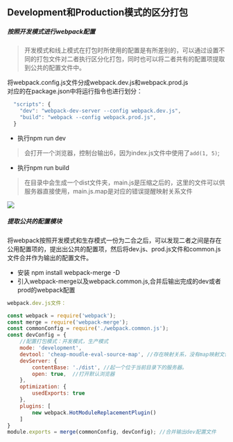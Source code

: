 ## Development和Production模式的区分打包

##### 按照开发模式进行webpack配置
>开发模式和线上模式在打包时所使用的配置是有所差别的，可以通过设置不同的打包文件对二者执行区分化打包，同时也可以将二者共有的配置项提取到公共的配置文件中。

将webpack.config.js文件分成webpack.dev.js和webpack.prod.js   
对应的在package.json中将运行指令也进行划分：   
```js
  "scripts": {
    "dev": "webpack-dev-server --config webpack.dev.js",
    "build": "webpack --config webpack.prod.js",
  }
```
- 执行npm run dev 
>会打开一个浏览器，控制台输出6，因为index.js文件中使用了`add(1, 5)`;  
- 执行npm run build
>在目录中会生成一个dist文件夹，main.js是压缩之后的，这里的文件可以供服务器直接使用，main.js.map是对应的错误提醒映射关系文件  

![](https://github.com/SUNNERCMS/Webpack-learning/blob/master/Development%E5%92%8CProduction%E6%A8%A1%E5%BC%8F%E7%9A%84%E5%8C%BA%E5%88%86%E6%89%93%E5%8C%85/showpictures/1.png)

##### 提取公共的配置模块 
将webpack按照开发模式和生存模式一份为二合之后，可以发现二者之间是存在公用配置项的，提出出公共的配置项，然后将dev.js、prod.js文件和common.js文件合并作为输出的配置文件。   
- 安装 npm install webpack-merge -D
- 引入webpack-merge以及webpack.common.js,合并后输出完成的dev或者prod的webpack配置
```js
webpack.dev.js文件：

const webpack = require('webpack');
const merge = require('webpack-merge');
const commonConfig = require('./webpack.common.js');
const devConfig = {
    //配置打包模式：开发模式，生产模式
    mode: 'development',
    devtool: 'cheap-moudle-eval-source-map', //存在映射关系，没有map映射文件，该映射函关系放到了打包中的js代码中。
    devServer: {
        contentBase: './dist', //起一个位于当前目录下的服务器。
        open: true,  //打开默认浏览器
    },
    optimization: {
        usedExports: true
    },
    plugins: [
        new webpack.HotModuleReplacementPlugin() 
    ]
}
module.exports = merge(commonConfig, devConfig); //合并输出dev配置文件
```

